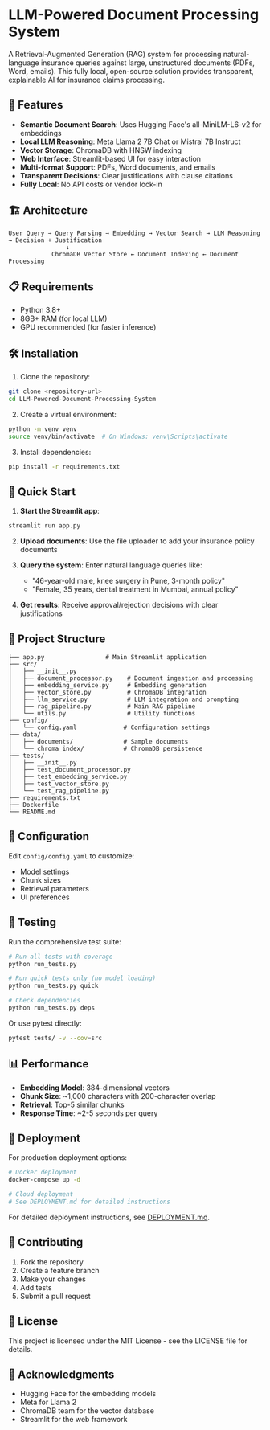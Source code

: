 # LLM-Powered Document Processing System

A Retrieval-Augmented Generation (RAG) system for processing natural-language insurance queries against large, unstructured documents (PDFs, Word, emails). This fully local, open-source solution provides transparent, explainable AI for insurance claims processing.

## 🚀 Features

- **Semantic Document Search**: Uses Hugging Face's all-MiniLM-L6-v2 for embeddings
- **Local LLM Reasoning**: Meta Llama 2 7B Chat or Mistral 7B Instruct
- **Vector Storage**: ChromaDB with HNSW indexing
- **Web Interface**: Streamlit-based UI for easy interaction
- **Multi-format Support**: PDFs, Word documents, and emails
- **Transparent Decisions**: Clear justifications with clause citations
- **Fully Local**: No API costs or vendor lock-in

## 🏗️ Architecture

```
User Query → Query Parsing → Embedding → Vector Search → LLM Reasoning → Decision + Justification
                ↓
            ChromaDB Vector Store ← Document Indexing ← Document Processing
```

## 📋 Requirements

- Python 3.8+
- 8GB+ RAM (for local LLM)
- GPU recommended (for faster inference)

## 🛠️ Installation

1. Clone the repository:

```bash
git clone <repository-url>
cd LLM-Powered-Document-Processing-System
```

2. Create a virtual environment:

```bash
python -m venv venv
source venv/bin/activate  # On Windows: venv\Scripts\activate
```

3. Install dependencies:

```bash
pip install -r requirements.txt
```

## 🚀 Quick Start

1. **Start the Streamlit app**:

```bash
streamlit run app.py
```

2. **Upload documents**: Use the file uploader to add your insurance policy documents

3. **Query the system**: Enter natural language queries like:

   - "46-year-old male, knee surgery in Pune, 3-month policy"
   - "Female, 35 years, dental treatment in Mumbai, annual policy"

4. **Get results**: Receive approval/rejection decisions with clear justifications

## 📁 Project Structure

```
├── app.py                 # Main Streamlit application
├── src/
│   ├── __init__.py
│   ├── document_processor.py    # Document ingestion and processing
│   ├── embedding_service.py     # Embedding generation
│   ├── vector_store.py          # ChromaDB integration
│   ├── llm_service.py           # LLM integration and prompting
│   ├── rag_pipeline.py          # Main RAG pipeline
│   └── utils.py                 # Utility functions
├── config/
│   └── config.yaml             # Configuration settings
├── data/
│   ├── documents/              # Sample documents
│   └── chroma_index/           # ChromaDB persistence
├── tests/
│   ├── __init__.py
│   ├── test_document_processor.py
│   ├── test_embedding_service.py
│   ├── test_vector_store.py
│   └── test_rag_pipeline.py
├── requirements.txt
├── Dockerfile
└── README.md
```

## 🔧 Configuration

Edit `config/config.yaml` to customize:

- Model settings
- Chunk sizes
- Retrieval parameters
- UI preferences

## 🧪 Testing

Run the comprehensive test suite:

```bash
# Run all tests with coverage
python run_tests.py

# Run quick tests only (no model loading)
python run_tests.py quick

# Check dependencies
python run_tests.py deps
```

Or use pytest directly:

```bash
pytest tests/ -v --cov=src
```

## 📊 Performance

- **Embedding Model**: 384-dimensional vectors
- **Chunk Size**: ~1,000 characters with 200-character overlap
- **Retrieval**: Top-5 similar chunks
- **Response Time**: ~2-5 seconds per query

## 🚀 Deployment

For production deployment options:

```bash
# Docker deployment
docker-compose up -d

# Cloud deployment
# See DEPLOYMENT.md for detailed instructions
```

For detailed deployment instructions, see [DEPLOYMENT.md](DEPLOYMENT.md).

## 🤝 Contributing

1. Fork the repository
2. Create a feature branch
3. Make your changes
4. Add tests
5. Submit a pull request

## 📄 License

This project is licensed under the MIT License - see the LICENSE file for details.

## 🙏 Acknowledgments

- Hugging Face for the embedding models
- Meta for Llama 2
- ChromaDB team for the vector database
- Streamlit for the web framework

